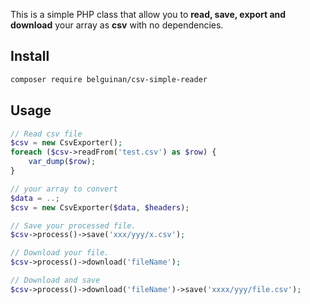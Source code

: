 This is a simple PHP class that allow you to **read, save, export and download** your array as **csv** with no dependencies.

## Install

```sh
composer require belguinan/csv-simple-reader
```

## Usage

```php
// Read csv file
$csv = new CsvExporter();
foreach ($csv->readFrom('test.csv') as $row) {
	var_dump($row);
}
```

```php
// your array to convert
$data = ..;
$csv = new CsvExporter($data, $headers);
```

```php
// Save your processed file.
$csv->process()->save('xxx/yyy/x.csv');
```

```php
// Download your file.
$csv->process()->download('fileName');
```

```php
// Download and save
$csv->process()->download('fileName')->save('xxxx/yyy/file.csv');
```

